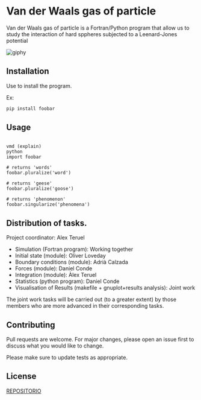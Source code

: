 #  Van der Waals gas of particle

 Van der Waals gas of particle is a Fortran/Python program that allow us to study the interaction of hard sppheres subjected to a Leenard-Jones potential

![giphy](https://user-images.githubusercontent.com/66941005/155822626-9a3d667d-cf97-44cb-b0a4-29d1b485c6d4.gif)


## Installation

Use  to install the program.

Ex:
```bash
pip install foobar
```

## Usage

```make program...

vmd (explain)
python
import foobar

# returns 'words'
foobar.pluralize('word')

# returns 'geese'
foobar.pluralize('goose')

# returns 'phenomenon'
foobar.singularize('phenomena')
```



## Distribution of tasks.
Project coordinator: Alex Teruel

- Simulation (Fortran program): Working together
- Initial state (module): Oliver Loveday
- Boundary conditions (module): Adrià Calzada
- Forces (module): Daniel Conde
- Integration (module): Àlex Teruel
- Statistics (python program): Daniel Conde
- Visualisation of Results (makefile + gnuplot+results analysis): Joint work

The joint work tasks will be carried out (to a greater extent) by those members who are more advanced in their corresponding tasks.



## Contributing
Pull requests are welcome. For major changes, please open an issue first to discuss what you would like to change.

Please make sure to update tests as appropriate.





## License
[REPOSITORIO](https:...)
